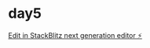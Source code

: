 # day5

[Edit in StackBlitz next generation editor ⚡️](https://stackblitz.com/~/github.com/MirwenMyers/day5)